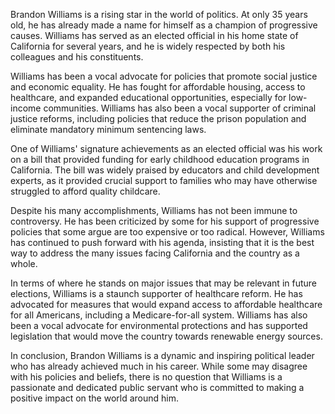 Brandon Williams is a rising star in the world of politics. At only 35 years old, he has already made a name for himself as a champion of progressive causes. Williams has served as an elected official in his home state of California for several years, and he is widely respected by both his colleagues and his constituents.

Williams has been a vocal advocate for policies that promote social justice and economic equality. He has fought for affordable housing, access to healthcare, and expanded educational opportunities, especially for low-income communities. Williams has also been a vocal supporter of criminal justice reforms, including policies that reduce the prison population and eliminate mandatory minimum sentencing laws.

One of Williams' signature achievements as an elected official was his work on a bill that provided funding for early childhood education programs in California. The bill was widely praised by educators and child development experts, as it provided crucial support to families who may have otherwise struggled to afford quality childcare.

Despite his many accomplishments, Williams has not been immune to controversy. He has been criticized by some for his support of progressive policies that some argue are too expensive or too radical. However, Williams has continued to push forward with his agenda, insisting that it is the best way to address the many issues facing California and the country as a whole.

In terms of where he stands on major issues that may be relevant in future elections, Williams is a staunch supporter of healthcare reform. He has advocated for measures that would expand access to affordable healthcare for all Americans, including a Medicare-for-all system. Williams has also been a vocal advocate for environmental protections and has supported legislation that would move the country towards renewable energy sources.

In conclusion, Brandon Williams is a dynamic and inspiring political leader who has already achieved much in his career. While some may disagree with his policies and beliefs, there is no question that Williams is a passionate and dedicated public servant who is committed to making a positive impact on the world around him.

